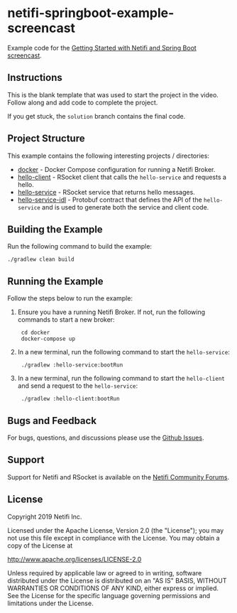 # netifi-springboot-example-screencast
Example code for the [Getting Started with Netifi and Spring Boot screencast](https://www.youtube.com/watch?v=rKf1SVR9hwA).

## Instructions
This is the blank template that was used to start the project in the video. Follow along and add code to complete the
project. 

If you get stuck, the `solution` branch contains the final code.

## Project Structure
This example contains the following interesting projects / directories:

- [docker](docker) - Docker Compose configuration for running a Netifi Broker.
- [hello-client](hello-client) - RSocket client that calls the `hello-service` and requests a hello.
- [hello-service](hello-service) - RSocket service that returns hello messages.
- [hello-service-idl](hello-service-idl) - Protobuf contract that defines the API of the `hello-service` and is used to generate both the service and client code.

## Building the Example
Run the following command to build the example:

    ./gradlew clean build
    
## Running the Example
Follow the steps below to run the example:

1. Ensure you have a running Netifi Broker. If not, run the following commands to start a new broker:

        cd docker
        docker-compose up
        
2. In a new terminal, run the following command to start the `hello-service`:

        ./gradlew :hello-service:bootRun
        
3. In a new terminal, run the following command to start the `hello-client` and send a request to the `hello-service`:

        ./gradlew :hello-client:bootRun

## Bugs and Feedback
For bugs, questions, and discussions please use the [Github Issues](https://github.com/gregwhitaker/netifi-springboot-example-screencast/issues).

## Support
Support for Netifi and RSocket is available on the [Netifi Community Forums](https://community.netifi.com).

## License
Copyright 2019 Netifi Inc.

Licensed under the Apache License, Version 2.0 (the "License");
you may not use this file except in compliance with the License.
You may obtain a copy of the License at

   http://www.apache.org/licenses/LICENSE-2.0

Unless required by applicable law or agreed to in writing, software
distributed under the License is distributed on an "AS IS" BASIS,
WITHOUT WARRANTIES OR CONDITIONS OF ANY KIND, either express or implied.
See the License for the specific language governing permissions and
limitations under the License.